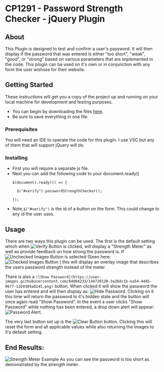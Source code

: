 # CP1291 - Password Strength Checker - jQuery Plugin


## About <a name = "about"></a>
This Plugin is designed to test and confirm a user's password. It will then display if the password that was entered is either "too short", "weak", "good", or "strong" based on various parameters that are implemented in the code.
This plugin can be used on it's own or in conjunction with any form the user wishses for their website.

## Getting Started <a name = "getting_started"></a>
These instructions will get you a copy of the project up and running on your local machine for development and testing purposes.

- You can begin by downloading the files [here](https://github.com/Lawrence-Downey/password-strength-checker).
- Be sure to save everything in one file.

### Prerequisites

You will need an IDE to operate the code for this plugin. I use VSC but any of them that will support jQuery will do.

### Installing

- First you will require a separate js file.
- Next you can add the following code to your document.ready()
  ```
  $(document).ready(() => {

    $("#verify").passwordStrengthChecker();
   
  });
  ```
 - Note,`$("#verify")` is the id of a button on the form. This could change to any id the user uses.


## Usage

There are two ways this plugin can be used. The first is the default setting which when ![Verify Button](https://user-images.githubusercontent.com/84094233/144719449-40c5b630-5f5a-4e6a-b70e-03f1c0910afc.png) is clicked, will display a "Strength Meter" as well as provide
feedback on how strong the password is. If ![Unchecked Images Button](https://user-images.githubusercontent.com/84094233/144719913-88913703-655c-4244-a3ba-76598efbe94e.png) is selected (Seen here: ![Checked Images Button](https://user-images.githubusercontent.com/84094233/144719711-8a50d2bd-3a70-4c90-a964-d3f715cea4d3.png) ) this will display an overlay image that describes the users password strength instead of the meter.

There is also a `![Show Password](https://user-images.githubusercontent.com/84094233/144720120-3a28dc1b-ea54-4485-9677-12b9309a8245.png)` button. When clicked it will show the password the user has entered and will then display as: ![Hide Password](https://user-images.githubusercontent.com/84094233/144720196-0869a94f-58b9-47d2-ab46-787b03059fbc.png).
Clicking on it this time will return the password to it's hidden state and the button will once again read "Show Password".
In the event a user clicks "Show Password" while nothing has been entered, a drop down alert will appear: ![Password Alert](https://user-images.githubusercontent.com/84094233/144720329-78da59b1-268c-4e4d-b92f-a8b39541d2b2.png).

The very last button set up is the ![Clear Button](https://user-images.githubusercontent.com/84094233/144720262-72e0d4c2-45c1-4351-af62-5c28c67630c5.png) button. Clicking this will reset the form and all applicable values while also returning the Images to it's default setting.

## End Results:

![Strength Meter Example](https://user-images.githubusercontent.com/84094233/144720404-1b598b63-852b-468f-9421-f6060cd7575d.png)
As you can see the password is too short as demonstrated by the strength meter.
